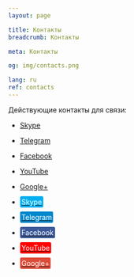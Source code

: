 ```yaml
---
layout: page

title: Контакты
breadcrumb: Контакты

meta: Контакты

og: img/contacts.png

lang: ru
ref: contacts
---
```


Действующие контакты для связи:

- <a href="skype:chutkoy89?call" target="_blank">Skype</a>
- <a href="https://t.me/chutkoy" target="_blank">Telegram</a>
- <a href="https://www.facebook.com/lincolnvirus" target="_blank">Facebook</a>
- <a href="https://www.youtube.com/channel/UCiAxh-kQbW00em5SX1I5n6Q" target="_blank">YouTube</a>
- <a href="https://plus.google.com/+%D0%95%D0%B2%D0%B3%D0%B5%D0%BD%D0%B8%D0%B9%D0%A0%D1%83%D1%81%D1%81%D0%BA%D0%B8%D0%B9%D0%A7%D1%83%D1%82%D0%BA%D0%BE%D0%B989" target="_blank">Google+</a>

- <a href="skype:chutkoy89?call" target="_blank"><span style="background-color:#00aff0; color:white; padding:3px; border-radius: 3px; font face:Helvetica Rounded Bold">Skype</span></a>

- <a href="https://t.me/chutkoy" target="_blank"><span style="background-color:#0088cc; color:white; padding:3px; border-radius: 3px; font face:roboto">Telegram</span></a>

- <a href="https://www.facebook.com/lincolnvirus" target="_blank"><span style="background-color:#3b5998; color:white; padding:3px; border-radius: 3px; font face:klavika">Facebook</span></a>

- <a href="https://www.youtube.com/channel/UCiAxh-kQbW00em5SX1I5n6Q" target="_blank"><span style="background-color:#ff0000; color:white; padding:3px; border-radius: 3px; font face:alternate gothic No. 2">YouTube</span></a>

- <a href="https://plus.google.com/+%D0%95%D0%B2%D0%B3%D0%B5%D0%BD%D0%B8%D0%B9%D0%A0%D1%83%D1%81%D1%81%D0%BA%D0%B8%D0%B9%D0%A7%D1%83%D1%82%D0%BA%D0%BE%D0%B989" target="_blank"><span style="background-color:#dd4b39; color:white; padding:3px; border-radius: 3px; font face:futura">Google+</span></a>

